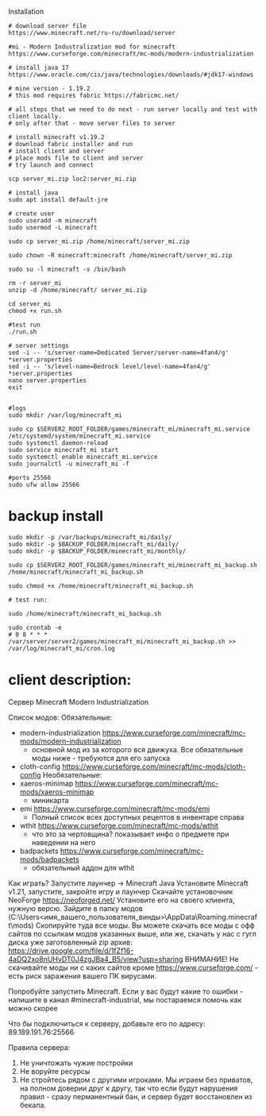 Installation

```shell
# download server file
https://www.minecraft.net/ru-ru/download/server

#mi - Modern Industralization mod for minecraft
https://www.curseforge.com/minecraft/mc-mods/modern-industrialization

# install java 17 https://www.oracle.com/cis/java/technologies/downloads/#jdk17-windows

# mine version - 1.19.2
# this mod requires fabric https://fabricmc.net/

# all steps that we need to do next - run server locally and test with client locally.
# only after that - move server files to server

# install minecraft v1.19.2
# download fabric installer and run
# install client and server
# place mods file to client and server
# try launch and connect

scp server_mi.zip loc2:server_mi.zip

# install java
sudo apt install default-jre

# create user
sudo useradd -m minecraft
sudo usermod -L minecraft

sudo cp server_mi.zip /home/minecraft/server_mi.zip

sudo chown -R minecraft:minecraft /home/minecraft/server_mi.zip

sudo su -l minecraft -s /bin/bash

rm -r server_mi
unzip -d /home/minecraft/ server_mi.zip

cd server_mi
chmod +x run.sh

#test run
./run.sh

# server settings
sed -i -- 's/server-name=Dedicated Server/server-name=4fan4/g' *server.properties
sed -i -- 's/level-name=Bedrock level/level-name=4fan4/g' *server.properties
nano server.properties
exit


#logs
sudo mkdir /var/log/minecraft_mi

sudo cp $SERVER2_ROOT_FOLDER/games/minecraft_mi/minecraft_mi.service /etc/systemd/system/minecraft_mi.service
sudo systemctl daemon-reload
sudo service minecraft_mi start
sudo systemctl enable minecraft_mi.service
sudo journalctl -u minecraft_mi -f

#ports 25566
sudo ufw allow 25566
```

backup install
===
```shell
sudo mkdir -p /var/backups/minecraft_mi/daily/
sudo mkdir -p $BACKUP_FOLDER/minecraft_mi/daily/ 
sudo mkdir -p $BACKUP_FOLDER/minecraft_mi/monthly/

sudo cp $SERVER2_ROOT_FOLDER/games/minecraft_mi/minecraft_mi_backup.sh /home/minecraft/minecraft_mi_backup.sh

sudo chmod +x /home/minecraft/minecraft_mi_backup.sh

# test run:

sudo /home/minecraft/minecraft_mi_backup.sh

sudo crontab -e
# 0 8 * * * /var/server/server2/games/minecraft_mi/minecraft_mi_backup.sh >> /var/log/minecraft_mi/cron.log
```

# client description:
Сервер Minecraft Modern Industrialization

Список модов: 
Обязательные:
- modern-industrialization https://www.curseforge.com/minecraft/mc-mods/modern-industrialization
  - основной мод из за которого вся движуха. Все обязательные моды ниже - требуются для его запуска
- cloth-config https://www.curseforge.com/minecraft/mc-mods/cloth-config
Необязательные:
- xaeros-minimap https://www.curseforge.com/minecraft/mc-mods/xaeros-minimap
  - миникарта
- emi https://www.curseforge.com/minecraft/mc-mods/emi
  - Полный список всех доступных рецептов в инвентаре справа
- wthit https://www.curseforge.com/minecraft/mc-mods/wthit
  - что это за чертовщина? показывает инфо о предмете при наведении на него
- badpackets https://www.curseforge.com/minecraft/mc-mods/badpackets
  - обязательный аддон для wthit

Как играть?
Запустите лаунчер -> Minecraft Java
Установите Minecraft v1.21, запустите, закройте игру и лаунчер
Скачайте установочник NeoForge https://neoforged.net/
Установите его на своего клиента, нужную версю.
Зайдите в папку модов (C:\Users\<имя_вашего_пользователя_винды>\AppData\Roaming\.minecraft\mods)
Скопируйте туда все моды. 
Вы можете скачать все моды с офф сайтов по ссылкам модов указанных выше, 
или же, скачать у нас с гугл диска уже заготовленный zip архив: 
https://drive.google.com/file/d/1fZf16-4aDQ2xo8nUHvDT0J4zgJBa4_B5/view?usp=sharing
ВНИМАНИЕ!
Не скачивайте моды ни с каких сайтов кроме https://www.curseforge.com/ - есть риск заражения вашего ПК вирусами.

Попробуйте запустить Minecraft.
Если у вас будут какие то ошибки - напишите в канал #minecraft-industrial, мы постараемся помочь как можно скорее

Что бы подключиться к серверу, добавьте его по адресу:
89.189.191.76:25566

Правила сервера:
1. Не уничтожать чужие постройки
2. Не воруйте ресурсы
3. Не стройтесь рядом с другими игроками.
Мы играем без приватов, на полном доверии друг к другу, так что если будут нарушения правил - сразу перманентный бан, и сервер будет восстановлен из бекапа.